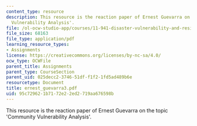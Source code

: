 ```yaml
---
content_type: resource
description: This resource is the reaction paper of Ernest Guevarra on the topic 'Community
  Vulnerability Analysis'.
file: /ol-ocw-studio-app/courses/11-941-disaster-vulnerability-and-resilience-spring-2005/95c729621b7172e22ed2719aa676598b_ernest_guevarra3.pdf
file_size: 68163
file_type: application/pdf
learning_resource_types:
- Assignments
license: https://creativecommons.org/licenses/by-nc-sa/4.0/
ocw_type: OCWFile
parent_title: Assignments
parent_type: CourseSection
parent_uid: 025decc2-3746-51df-f1f2-1fd5ad489b6e
resourcetype: Document
title: ernest_guevarra3.pdf
uid: 95c72962-1b71-72e2-2ed2-719aa676598b
---
```

This resource is the reaction paper of Ernest Guevarra on the topic 'Community Vulnerability Analysis'.